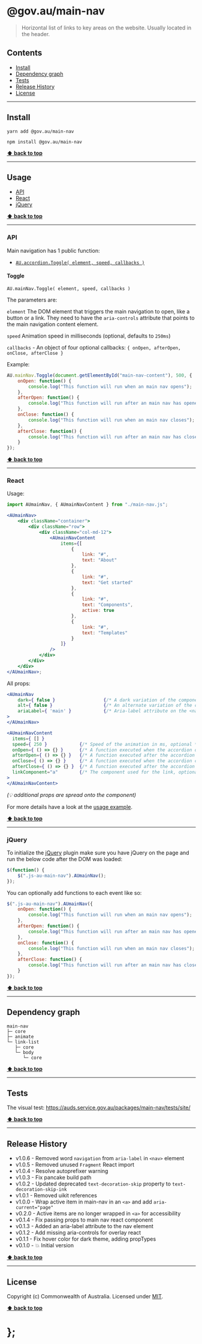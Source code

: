 # @gov.au/main-nav

> Horizontal list of links to key areas on the website. Usually located in the header.

## Contents

- [Install](#install)
- [Dependency graph](#dependency-graph)
- [Tests](#tests)
- [Release History](#release-history)
- [License](#license)

---

## Install

```shell
yarn add @gov.au/main-nav
```

```shell
npm install @gov.au/main-nav
```

**[⬆ back to top](#contents)**

---

## Usage

- [API](#api)
- [React](#react)
- [jQuery](#jquery)

**[⬆ back to top](#contents)**

---

### API

Main navigation has 1 public function:

- [`AU.accordion.Toggle( element, speed, callbacks )`](#toggle)

#### Toggle

`AU.mainNav.Toggle( element, speed, callbacks )`

The parameters are:

`element`
The DOM element that triggers the main navigation to open, like a button or a link. They need to have the `aria-controls` attribute that points to the main navigation content element.

`speed`
Animation speed in milliseconds (optional, defaults to `250ms`)

`callbacks` - An object of four optional callbacks: `{ onOpen, afterOpen, onClose, afterClose }`

Example:

```js
AU.mainNav.Toggle(document.getElementById("main-nav-content"), 500, {
	onOpen: function() {
		console.log("This function will run when an main nav opens");
	},
	afterOpen: function() {
		console.log("This function will run after an main nav has opened");
	},
	onClose: function() {
		console.log("This function will run when an main nav closes");
	},
	afterClose: function() {
		console.log("This function will run after an main nav has closed");
	}
});
```

**[⬆ back to top](#contents)**

---

### React

Usage:

```jsx
import AUmainNav, { AUmainNavContent } from "./main-nav.js";

<AUmainNav>
	<div className="container">
		<div className="row">
			<div className="col-md-12">
				<AUmainNavContent
					items={[
						{
							link: "#",
							text: "About"
						},
						{
							link: "#",
							text: "Get started"
						},
						{
							link: "#",
							text: "Components",
							active: true
						},
						{
							link: "#",
							text: "Templates"
						}
					]}
				/>
			</div>
		</div>
	</div>
</AUmainNav>;
```

All props:

```jsx
<AUmainNav
	dark={ false }                  {/* A dark variation of the component */}
	alt={ false }                   {/* An alternate variation of the component */}
	ariaLabel={ 'main' }            {/* Aria-label attribute on the <nav> element */}
>
</AUmainNav>

<AUmainNavContent
  items={ [] }
  speed={ 250 }            {/* Speed of the animation in ms, optional */}
  onOpen={ () => {} }      {/* A function executed when the accordion opens, optional */}
  afterOpen={ () => {} }   {/* A function executed after the accordion opened, optional */}
  onClose={ () => {} }     {/* A function executed when the accordion closes, optional */}
  afterClose={ () => {} }  {/* A function executed after the accordion opened, optional */}
  linkComponent="a"        {/* The component used for the link, optional */}
>
</AUmainNavContent>
```

_(💡 additional props are spread onto the component)_

For more details have a look at the [usage example](https://github.com/govau/design-system-components/tree/master/packages/accordion/tests/react/index.js).

**[⬆ back to top](#contents)**

---

### jQuery

To initialize the [jQuery](https://jquery.com/) plugin make sure you have jQuery on the page and run the below code after the DOM was loaded:

```js
$(function() {
	$(".js-au-main-nav").AUmainNav();
});
```

You can optionally add functions to each event like so:

```js
$(".js-au-main-nav").AUmainNav({
	onOpen: function() {
		console.log("This function will run when an main nav opens");
	},
	afterOpen: function() {
		console.log("This function will run after an main nav has opened");
	},
	onClose: function() {
		console.log("This function will run when an main nav closes");
	},
	afterClose: function() {
		console.log("This function will run after an main nav has closed");
	}
});
```

**[⬆ back to top](#contents)**

---

## Dependency graph

```shell
main-nav
├─ core
├─ animate
└─ link-list
   ├─ core
   └─ body
      └─ core
```

**[⬆ back to top](#contents)**

---

## Tests

The visual test: https://auds.service.gov.au/packages/main-nav/tests/site/

**[⬆ back to top](#contents)**

---

## Release History

- v1.0.6 - Removed word `navigation` from `aria-label` in `<nav>` element
- v1.0.5 - Removed unused `Fragment` React import
- v1.0.4 - Resolve autoprefixer warning
- v1.0.3 - Fix pancake build path
- v1.0.2 - Updated deprecated `text-decoration-skip` property to `text-decoration-skip-ink`
- v1.0.1 - Removed uikit references
- v1.0.0 - Wrap active item in main-nav in an `<a>` and add `aria-current="page"`
- v0.2.0 - Active items are no longer wrapped in `<a>` for accessibility
- v0.1.4 - Fix passing props to main nav react component
- v0.1.3 - Added an aria-label attribute to the nav element
- v0.1.2 - Add missing aria-controls for overlay react
- v0.1.1 - Fix hover color for dark theme, adding propTypes
- v0.1.0 - 💥 Initial version

**[⬆ back to top](#contents)**

---

## License

Copyright (c) Commonwealth of Australia.
Licensed under [MIT](https://raw.githubusercontent.com/govau/design-system-components/packages/core/master/LICENSE).

**[⬆ back to top](#contents)**

# };

